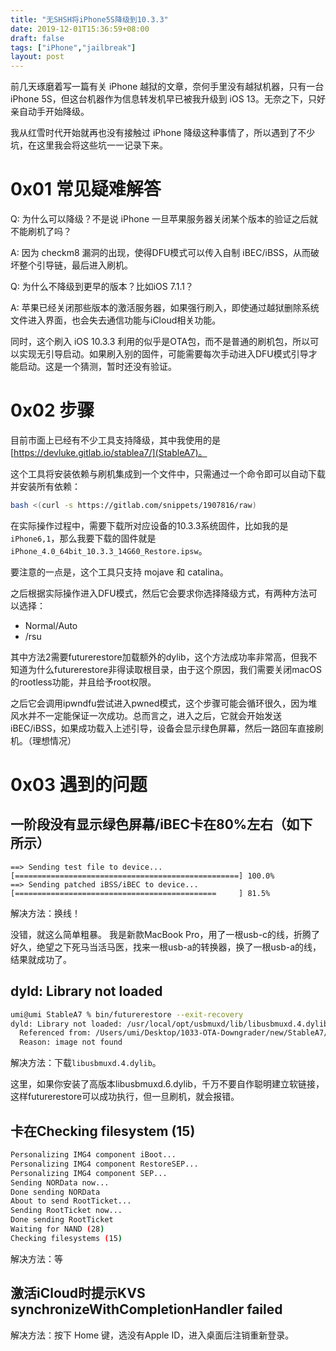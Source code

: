 ```yaml
---
title: "无SHSH将iPhone5S降级到10.3.3"
date: 2019-12-01T15:36:59+08:00
draft: false
tags: ["iPhone","jailbreak"]
layout: post
---
```


前几天琢磨着写一篇有关 iPhone 越狱的文章，奈何手里没有越狱机器，只有一台 iPhone 5S，但这台机器作为信息转发机早已被我升级到 iOS 13。无奈之下，只好亲自动手开始降级。

我从红雪时代开始就再也没有接触过 iPhone 降级这种事情了，所以遇到了不少坑，在这里我会将这些坑一一记录下来。

# 0x01 常见疑难解答

Q: 为什么可以降级？不是说 iPhone 一旦苹果服务器关闭某个版本的验证之后就不能刷机了吗？

A: 因为 checkm8 漏洞的出现，使得DFU模式可以传入自制 iBEC/iBSS，从而破坏整个引导链，最后进入刷机。

Q: 为什么不降级到更早的版本？比如iOS 7.1.1？

A: 苹果已经关闭那些版本的激活服务器，如果强行刷入，即使通过越狱删除系统文件进入界面，也会失去通信功能与iCloud相关功能。

同时，这个刷入 iOS 10.3.3 利用的似乎是OTA包，而不是普通的刷机包，所以可以实现无引导启动。如果刷入别的固件，可能需要每次手动进入DFU模式引导才能启动。这是一个猜测，暂时还没有验证。


# 0x02 步骤

目前市面上已经有不少工具支持降级，其中我使用的是[https://devluke.gitlab.io/stablea7/](StableA7)。

这个工具将安装依赖与刷机集成到一个文件中，只需通过一个命令即可以自动下载并安装所有依赖：

```bash
bash <(curl -s https://gitlab.com/snippets/1907816/raw)
```

在实际操作过程中，需要下载所对应设备的10.3.3系统固件，比如我的是`iPhone6,1`，那么我要下载的固件就是`iPhone_4.0_64bit_10.3.3_14G60_Restore.ipsw`。

要注意的一点是，这个工具只支持 mojave 和 catalina。

之后根据实际操作进入DFU模式，然后它会要求你选择降级方式，有两种方法可以选择：

- Normal/Auto
- /rsu

其中方法2需要futurerestore加载额外的dylib，这个方法成功率非常高，但我不知道为什么futurerestore非得读取根目录，由于这个原因，我们需要关闭macOS的rootless功能，并且给予root权限。

之后它会调用ipwndfu尝试进入pwned模式，这个步骤可能会循环很久，因为堆风水并不一定能保证一次成功。总而言之，进入之后，它就会开始发送iBEC/iBSS，如果成功载入上述引导，设备会显示绿色屏幕，然后一路回车直接刷机。（理想情况）

# 0x03 遇到的问题

## 一阶段没有显示绿色屏幕/iBEC卡在80%左右（如下所示）
```
==> Sending test file to device...
[==================================================] 100.0%
==> Sending patched iBSS/iBEC to device...
[=============================================     ] 81.5%
```

解决方法：换线！

没错，就这么简单粗暴。 我是新款MacBook Pro，用了一根usb-c的线，折腾了好久，绝望之下死马当活马医，找来一根usb-a的转换器，换了一根usb-a的线，结果就成功了。

## dyld: Library not loaded
```bash
umi@umi StableA7 % bin/futurerestore --exit-recovery
dyld: Library not loaded: /usr/local/opt/usbmuxd/lib/libusbmuxd.4.dylib
  Referenced from: /Users/umi/Desktop/1033-OTA-Downgrader/new/StableA7/bin/futurerestore
  Reason: image not found
```

解决方法：下载`libusbmuxd.4.dylib`。

这里，如果你安装了高版本libusbmuxd.6.dylib，千万不要自作聪明建立软链接，这样futurerestore可以成功执行，但一旦刷机，就会报错。

## 卡在Checking filesystem (15)
```bash
Personalizing IMG4 component iBoot...
Personalizing IMG4 component RestoreSEP...
Personalizing IMG4 component SEP...
Sending NORData now...
Done sending NORData
About to send RootTicket...
Sending RootTicket now...
Done sending RootTicket
Waiting for NAND (28)
Checking filesystems (15)
```
解决方法：等

## 激活iCloud时提示KVS synchronizeWithCompletionHandler failed
解决方法：按下 Home 键，选没有Apple ID，进入桌面后注销重新登录。
